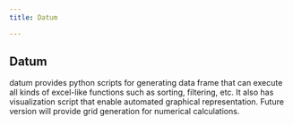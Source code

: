 ```yaml
---
title: Datum

---
```


## Datum

datum provides python scripts for generating data frame that can execute all kinds of excel-like functions such as sorting, filtering, etc. It also has visualization script that enable automated graphical representation. Future version will provide grid generation for numerical calculations.